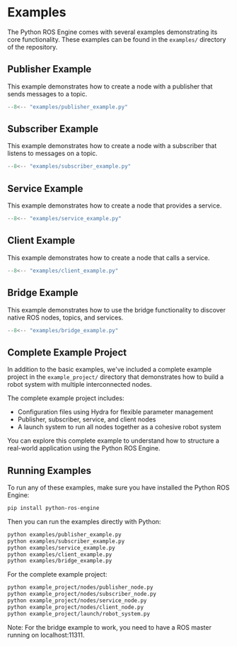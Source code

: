 # Examples

The Python ROS Engine comes with several examples demonstrating its core functionality. These examples can be found in the `examples/` directory of the repository.

## Publisher Example

This example demonstrates how to create a node with a publisher that sends messages to a topic.

```python
--8<-- "examples/publisher_example.py"
```

## Subscriber Example

This example demonstrates how to create a node with a subscriber that listens to messages on a topic.

```python
--8<-- "examples/subscriber_example.py"
```

## Service Example

This example demonstrates how to create a node that provides a service.

```python
--8<-- "examples/service_example.py"
```

## Client Example

This example demonstrates how to create a node that calls a service.

```python
--8<-- "examples/client_example.py"
```

## Bridge Example

This example demonstrates how to use the bridge functionality to discover native ROS nodes, topics, and services.

```python
--8<-- "examples/bridge_example.py"
```

## Complete Example Project

In addition to the basic examples, we've included a complete example project in the `example_project/` directory that demonstrates how to build a robot system with multiple interconnected nodes.

The complete example project includes:
- Configuration files using Hydra for flexible parameter management
- Publisher, subscriber, service, and client nodes
- A launch system to run all nodes together as a cohesive robot system

You can explore this complete example to understand how to structure a real-world application using the Python ROS Engine.

## Running Examples

To run any of these examples, make sure you have installed the Python ROS Engine:

```bash
pip install python-ros-engine
```

Then you can run the examples directly with Python:

```bash
python examples/publisher_example.py
python examples/subscriber_example.py
python examples/service_example.py
python examples/client_example.py
python examples/bridge_example.py
```

For the complete example project:

```bash
python example_project/nodes/publisher_node.py
python example_project/nodes/subscriber_node.py
python example_project/nodes/service_node.py
python example_project/nodes/client_node.py
python example_project/launch/robot_system.py
```

Note: For the bridge example to work, you need to have a ROS master running on localhost:11311.